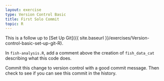 ```yaml
---
layout: exercise
type: Version Control Basic
title: First Solo Commit
topic: R
---
```


This is a follow up to
[Set Up Git]({{ site.baseurl }}/exercises/Version-control-basic-set-up-git-R).

In `fish-analysis.R`, add a comment above the creation of `fish_data_cat` describing what this code does. 

Commit this change to version control with a good commit message. Then check to
see if you can see this commit in the history.
